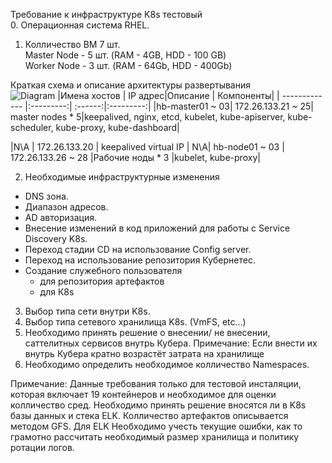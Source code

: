 Требование к инфраструктуре K8s тестовый  
0. Операционная система RHEL.  
1. Колличество ВМ 7  шт.  
Master Node - 5 шт. (RAM - 4GB, HDD - 100 GB)  
Worker Node - 3 шт. (RAM - 64Gb, HDD - 400Gb)  


Краткая схема и описание архитектуры развертывания  
![Diagram](https://hsto.org/webt/qo/mi/un/qomiunfreqwd2oyor5h-hjrjzm8.png)
|Имена хостов   |	IP адрес|Описание |	Компоненты|
| ------------- |:---------:| :------:|:---------:|
|hb-master01 ~ 03| 	172.26.133.21 ~ 25| master nodes * 5|keepalived, nginx, etcd, kubelet, kube-apiserver, kube-scheduler, kube-proxy, kube-dashboard|

|N\A |	172.26.133.20 |	keepalived virtual IP |	N\A|
hb-node01 ~ 03 |	172.26.133.26 ~ 28 	|Рабочие ноды * 3 	|kubelet, kube-proxy|



2. Необходимые инфраструктурные изменения
- DNS зона.
- Диапазон  адресов.
- AD авторизация.
- Внесение изменений в код приложений для работы с Service Discovery K8s.
- Переход стадии CD на использование Config server.
- Переход на использование репозитория Кубернетес.
- Создание служебного пользователя
  - для репозитория артефактов
  - для К8s
3. Выбор типа сети внутри K8s.
4. Выбор типа сетевого хранилища K8s. (VmFS, etc...)
5. Необходимо принять решение о внесении/ не внесении, саттелитных сервисов внутрь Кубера.
Примечание: Если внести их внутрь Кубера кратно возрастёт затрата на хранилище
6. Необходимо определить необходимое колличество Namespaces.

Примечание: Данные требования только для тестовой инсталяции, которая включает 19 контейнеров и необходимое для оценки колличество сред. Необходимо принять решение вносятся ли в K8s базы данных и стека ELK. Колличество артефактов описывается методом GFS. 
Для ELK Необходимо учесть текущие ошибки, как то грамотно рассчитать необходимый размер хранилища и политику ротации логов.

